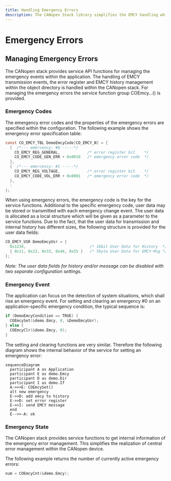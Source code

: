 ```yaml
---
title: Handling Emergency Errors
description: The CANopen Stack library simplifies the EMCY handling while keeping all possible configuration options.
---
```


# Emergency Errors

## Managing Emergency Errors

The CANopen stack provides service API functions for managing the emergency events within the application. The handling of EMCY transmission events, the error register and EMCY history management within the object directory is handled within the CANopen stack. For managing the emergency errors the service function group COEmcy…() is provided.


### Emergency Codes

The emergency error codes and the properties of the emergency errors are specified within the configuration. The following example shows the emergency error specification table:

```c
const CO_EMCY_TBL DemoEmcyCode[CO_EMCY_N] = {
  {  /*--- emercency: #0 -----*/
    CO_EMCY_REG_GENERAL,            /* error register bit    */
    CO_EMCY_CODE_GEN_ERR + 0x0010   /* emergency error code  */
  },
  {  /*--- emercency: #1 -----*/
    CO_EMCY_REG_VOLTAGE,            /* error register bit    */
    CO_EMCY_CODE_VOL_ERR + 0x0001   /* emergency error code  */
  },
  :
};
```

When using emergency errors, the emergency code is the key for the service functions. Additional to the specific emergency code, user data may be stored or transmitted with each emergency change event. The user data is allocated as a local structure which will be given as a parameter to the service functions. Due to the fact, that the user data for transmission and internal history has different sizes, the following structure is provided for the user data fields:

```c
CO_EMCY_USR DemoEmcyUsr = {
  0x1234,                            /* 16bit User Data for History  */
  { 0x11, 0x22, 0x33, 0x44, 0x55 }   /* 5byte User Data for EMCY-Msg */
};
```

*Note: The user data fields for history and/or message can be disabled with two separate configuration settings.*


### Emergency Event

The application can focus on the detection of system situations, which shall rise an emergency event. For setting and clearing an emergency #0 on an application-specific emergency condition, the typical sequence is:

```c
if (DemoEmcyCondition == TRUE) {
  COEmcySet(&demo.Emcy, 0, &DemoEmcyUsr);
} else {
  COEmcyClr(&demo.Emcy, 0);
}
```

The setting and clearing functions are very similar. Therefore the following diagram shows the internal behavior of the service for setting an emergency error:

```mermaid
sequenceDiagram
  participant A as Application
  participant E as demo.Emcy
  participant D as demo.Dir
  participant I as demo.If
  A->>+E: COEmcySet()
  alt new emergency
  E->>D: add emcy to history
  E->>D: set error register
  E->>I: send EMCY message
  end
  E-->>-A: ok
```


### Emergency State

The CANopen stack provides service functions to get internal information of the emergency error management. This simplifies the realization of central error management within the CANopen device.

The following example returns the number of currently active emergency errors:

```c
num = COEmcyCnt(&demo.Emcy);
```
